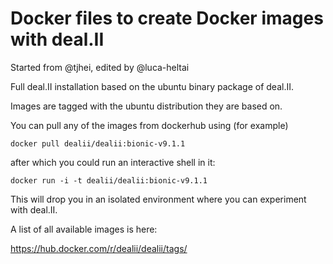 # Docker files to create Docker images with deal.II

Started from @tjhei, edited by @luca-heltai

Full deal.II installation based on the ubuntu binary package of deal.II.

Images are tagged with the ubuntu distribution they are based on.

You can pull any of the images from dockerhub using (for example)

    docker pull dealii/dealii:bionic-v9.1.1

after which you could run an interactive shell in it:

    docker run -i -t dealii/dealii:bionic-v9.1.1

This will drop you in an isolated environment where you can experiment with deal.II.

A list of all available images is here: 

https://hub.docker.com/r/dealii/dealii/tags/


